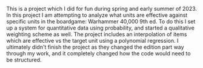 This is a project which I did for fun during spring and early summer of 2023.
In this project I am attempting to analyze what units are effective against specific units in the boardgame: Warhammer 40,000 9th ed.
To do this I set up a system for quantitative data using probability, and started a qualitative weighting scheme as well. 
The project includes an interpolation of items which are effective vs the target unit using a polynomial regression.
I ultimately didn't finish the project as they changed the edition part way through my work, and it completely changed how the code would need to be structured.
